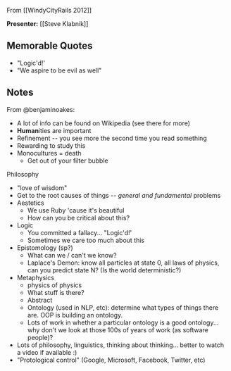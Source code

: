 From [[WindyCityRails 2012]]

**Presenter:** [[Steve Klabnik]]

## Memorable Quotes

* "Logic'd!'
* "We aspire to be evil as well"

## Notes

From @benjaminoakes:

* A lot of info can be found on Wikipedia (see there for more)
* **Human**ities are important
* Refinement -- you see more the second time you read something
* Rewarding to study this
* Monocultures = death
    * Get out of your filter bubble

Philosophy

* "love of wisdom"
* Get to the root causes of things -- _general and fundamental_ problems
* Aestetics
    * We use Ruby 'cause it's beautiful
    * How can you be critical about this?  
* Logic
    * You committed a fallacy... "Logic'd!'
    * Sometimes we care too much about this
* Epistomology (sp?)
    * What can we / can't we know?
    * Laplace's Demon: know all particles at state 0, all laws of physics, can you predict state N?  (Is the world deterministic?)
* Metaphysics
    * physics of physics
    * What stuff is there?
    * Abstract
    * Ontology (used in NLP, etc): determine what types of things there are.  OOP is building an ontology.
    * Lots of work in whether a particular ontology is a good ontology... why don't we look at those 100s of years of work (as software people)?
* Lots of philosophy, linguistics, thinking about thinking...  better to watch a video if available :)
* "Protological control" (Google, Microsoft, Facebook, Twitter, etc)
